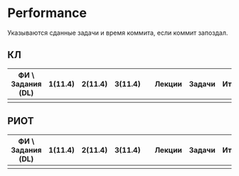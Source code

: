 # Performance

Указываются сданные задачи и время коммита, если коммит запоздал.

## КЛ

| ФИ \ Задания (DL)    | 1(11.4) | 2(11.4) | 3(11.4)  |    | Лекции | Задачи  | Итог |
| -------------------- | ------- | ------- | -------- | -- | ------ | ------- | ---- |
|                      |         |         |          |    |        |         |      |

## РИОТ

| ФИ \ Задания (DL)    | 1(11.4) | 2(11.4) | 3(11.4)  |    | Лекции | Задачи  | Итог |
| -------------------- | ------- | ------- | -------- | -- | ------ | ------- | ---- |
|                      |         |         |          |    |        |         |      |
